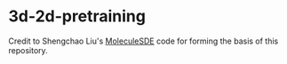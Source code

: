 # 3d-2d-pretraining

Credit to Shengchao Liu's [MoleculeSDE](https://github.com/chao1224/MoleculeSDE) code for forming the basis of this repository.
